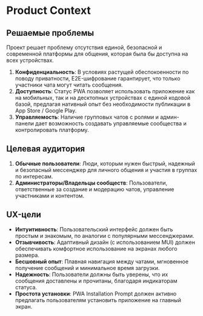 # Product Context

## Решаемые проблемы

Проект решает проблему отсутствия единой, безопасной и современной платформы для общения, которая была бы доступна на всех устройствах.

1.  **Конфиденциальность**: В условиях растущей обеспокоенности по поводу приватности, E2E-шифрование гарантирует, что только участники чата могут читать сообщения.
2.  **Доступность**: Статус PWA позволяет использовать приложение как на мобильных, так и на десктопных устройствах с единой кодовой базой, предлагая нативный опыт без необходимости публикации в App Store / Google Play.
3.  **Управляемость**: Наличие групповых чатов с ролями и админ-панели дает возможность создавать управляемые сообщества и контролировать платформу.

## Целевая аудитория

1.  **Обычные пользователи**: Люди, которым нужен быстрый, надежный и безопасный мессенджер для личного общения и участия в группах по интересам.
2.  **Администраторы/Владельцы сообществ**: Пользователи, ответственные за создание и модерацию чатов, управление участниками и контентом.

## UX-цели

- **Интуитивность**: Пользовательский интерфейс должен быть простым и знакомым, по аналогии с популярными мессенджерами.
- **Отзывчивость**: Адаптивный дизайн (с использованием MUI) должен обеспечивать комфортное использование на экранах любого размера.
- **Бесшовный опыт**: Плавная навигация между чатами, мгновенное получение сообщений и минимальное время загрузки.
- **Надежность**: Пользователи должны быть уверены, что их сообщения доставлены и прочитаны, благодаря индикаторам статуса.
- **Простота установки**: PWA Installation Prompt должен активно предлагать пользователям установить приложение на главный экран. 
